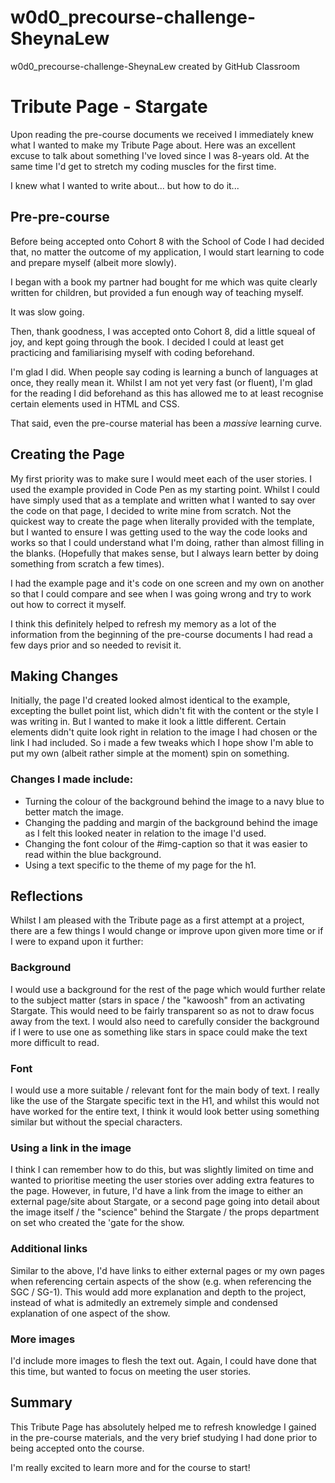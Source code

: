 # w0d0_precourse-challenge-SheynaLew
w0d0_precourse-challenge-SheynaLew created by GitHub Classroom
# Tribute Page - Stargate
Upon reading the pre-course documents we received I immediately knew what I wanted to make my Tribute Page about. Here was an excellent excuse to talk about something I've loved since I was 8-years old. At the same time I'd get to stretch my coding muscles for the first time.     

I knew what I wanted to write about... but how to do it...      
   
## Pre-pre-course
Before being accepted onto Cohort 8 with the School of Code I had decided that, no matter the outcome of my application, I would start learning to code and prepare myself (albeit more slowly).    

I began with a book my partner had bought for me which was quite clearly written for children, but provided a fun enough way of teaching myself.    

It was slow going.    

Then, thank goodness, I was accepted onto Cohort 8, did a little squeal of joy, and kept going through the book. I decided I could at least get practicing and familiarising myself with coding beforehand.    

I'm glad I did. When people say coding is learning a bunch of languages at once, they really mean it. Whilst I am not yet very fast (or fluent), I'm glad for the reading I did beforehand as this has allowed me to at least recognise certain elements used in HTML and CSS.    

That said, even the pre-course material has been a *massive* learning curve.   

## Creating the Page
My first priority was to make sure I would meet each of the user stories. I used the example provided in Code Pen as my starting point. Whilst I could have simply used that as a template and written what I wanted to say over the code on that page, I decided to write mine from scratch. Not the quickest way to create the page when literally provided with the template, but I wanted to ensure I was getting used to the way the code looks and works so that I could understand what I'm doing, rather than almost filling in the blanks. (Hopefully that makes sense, but I always learn better by doing something from scratch a few times).   

I had the example page and it's code on one screen and my own on another so that I could compare and see when I was going wrong and try to work out how to correct it myself.

I think this definitely helped to refresh my memory as a lot of the information from the beginning of the pre-course documents I had read a few days prior and so needed to revisit it.   
  
## Making Changes 
Initially, the page I'd created looked almost identical to the example, excepting the bullet point list, which didn't fit with the content or the style I was writing in. But I wanted to make it look a little different. Certain elements didn't quite look right in relation to the image I had chosen or the link I had included. So i made a few tweaks which I hope show I'm able to put my own (albeit rather simple at the moment) spin on something.    

### Changes I made include:  
* Turning the colour of the background behind the image to a navy blue to better match the image.  
* Changing the padding and margin of the background behind the image as I felt this looked neater in relation to the image I'd used.  
* Changing the font colour of the \#img-caption so that it was easier to read within the blue background.    
* Using a text specific to the theme of my page for the h1.  

## Reflections
Whilst I am pleased with the Tribute page as a first attempt at a project, there are a few things I would change or improve upon given more time or if I were to expand upon it further:  

### Background
I would use a background for the rest of the page which would further relate to the subject matter (stars in space / the "kawoosh" from an activating Stargate. This would need to be fairly transparent so as not to draw focus away from the text. I would also need to carefully consider the background if I were to use one as something like stars in space could make the text more difficult to read.  

### Font  
I would use a more suitable / relevant font for the main body of text. I really like the use of the Stargate specific text in the H1, and whilst this would not have worked for the entire text, I think it would look better using something similar but without the special characters.  

### Using a link in the image  
I think I can remember how to do this, but was slightly limited on time and wanted to prioritise meeting the user stories over adding extra features to the page. However, in future, I'd have a link from the image to either an external page/site about Stargate, or a second page going into detail about the image itself / the "science" behind the Stargate / the props department on set who created the 'gate for the show.  

### Additional links  
Similar to the above, I'd have links to either external pages or my own pages when referencing certain aspects of the show (e.g. when referencing the SGC / SG-1). This would add more explanation and depth to the project, instead of what is admitedly an extremely simple and condensed explanation of one aspect of the show.  

### More images  
I'd include more images to flesh the text out. Again, I could have done that this time, but wanted to focus on meeting the user stories.

## Summary  
This Tribute Page has absolutely helped me to refresh knowledge I gained in the pre-course materials, and the very brief studying I had done prior to being accepted onto the course.  

I'm really excited to learn more and for the course to start!

